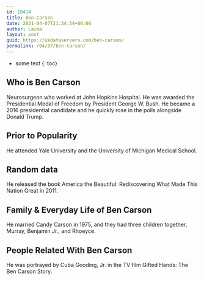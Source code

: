 ```yaml
---
id: 18414
title: Ben Carson
date: 2021-04-07T21:24:54+00:00
author: Laima
layout: post
guid: https://ukdataservers.com/ben-carson/
permalink: /04/07/ben-carson/
---
```


* some text
{: toc}


## Who is Ben Carson
                  
                  
                  
Neurosurgeon who worked at John Hopkins Hospital. He was awarded the Presidential Medal of Freedom by President George W. Bush. He became a 2016 presidential candidate and he quickly rose in the polls alongside Donald Trump. 
                  
              
            
              
            
                
                
                
## Prior to Popularity
                  
                  
                  
He attended Yale University and the University of Michigan Medical School. 
                  
              
            
              
            
                
                
                
## Random data
                  
                  
                  
He released the book America the Beautiful: Rediscovering What Made This Nation Great in 2011. 
                  
              
            
              
            
                
                
                
## Family & Everyday Life of Ben Carson
                  
                  
                  
He married Candy Carson in 1975, and they had three children together, Murray, Benjamin Jr., and Rhoeyce. 
                  
              
            
              
            
                
                
                
## People Related With Ben Carson
                  
                  
                  
He was portrayed by Cuba Gooding, Jr. in the TV film Gifted Hands: The Ben Carson Story.
                  
              
            
              
            
                
              
            
              
              
            
            
              
            
          
          
          